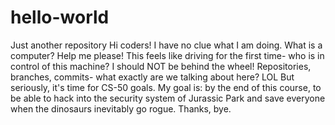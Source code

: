 # hello-world
Just another repository 
Hi coders! I have no clue what I am doing. What is a computer? Help me please! This feels like driving for the first time- who is in control of this machine? I should NOT be behind the wheel! Repositories, branches, commits- what exactly are we talking about here? LOL But seriously, it's time for CS-50 goals. My goal is: by the end of this course, to be able to hack into the security system of Jurassic Park and save everyone when the dinosaurs inevitably go rogue. Thanks, bye. 
